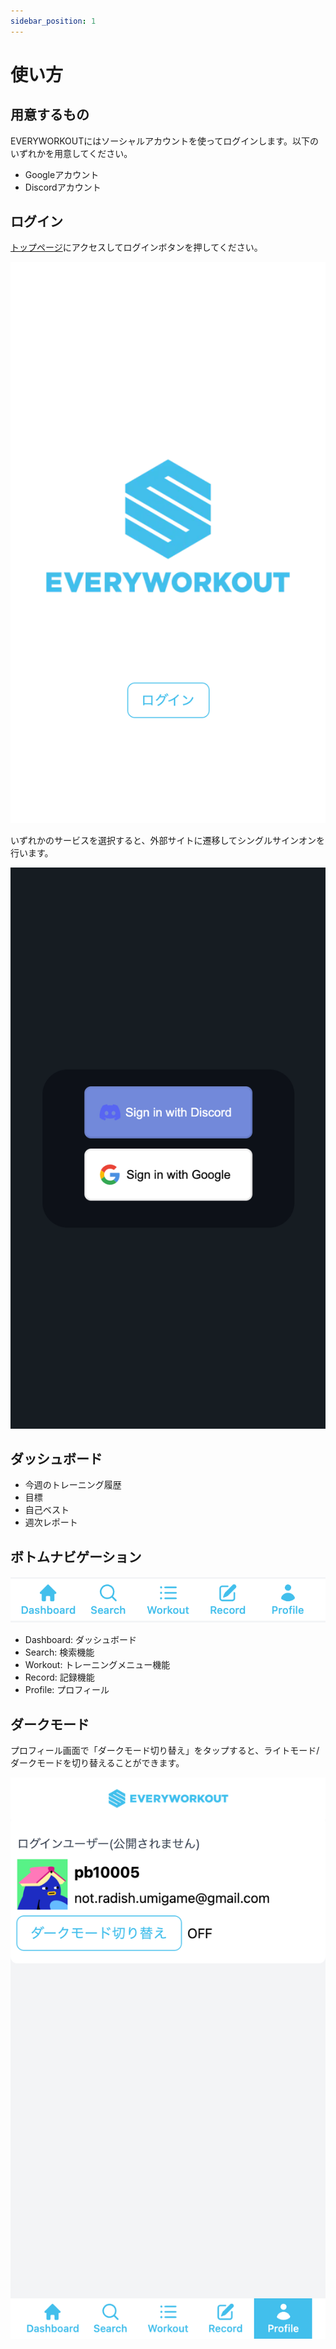 ```yaml
---
sidebar_position: 1
---
```


# 使い方

## 用意するもの
EVERYWORKOUTにはソーシャルアカウントを使ってログインします。以下のいずれかを用意してください。

- Googleアカウント
- Discordアカウント


## ログイン

[トップページ](https://everyworkout.vercel.app/)にアクセスしてログインボタンを押してください。

![トップページ](./assets/top.png)

いずれかのサービスを選択すると、外部サイトに遷移してシングルサインオンを行います。

![ログイン](./assets/login.png)

## ダッシュボード

- 今週のトレーニング履歴
- 目標
- 自己ベスト
- 週次レポート

## ボトムナビゲーション

![ボトムナビゲーション](./assets/navigation.png)

- Dashboard: ダッシュボード
- Search: 検索機能
- Workout: トレーニングメニュー機能
- Record: 記録機能
- Profile: プロフィール

## ダークモード

プロフィール画面で「ダークモード切り替え」をタップすると、ライトモード/ダークモードを切り替えることができます。

![プロフィール](./assets/profile.png)

